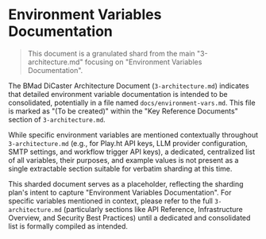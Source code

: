 # Environment Variables Documentation

> This document is a granulated shard from the main "3-architecture.md" focusing on "Environment Variables Documentation".

The BMad DiCaster Architecture Document (`3-architecture.md`) indicates that detailed environment variable documentation is intended to be consolidated, potentially in a file named `docs/environment-vars.md`. This file is marked as "(To be created)" within the "Key Reference Documents" section of `3-architecture.md`.

While specific environment variables are mentioned contextually throughout `3-architecture.md` (e.g., for Play.ht API keys, LLM provider configuration, SMTP settings, and workflow trigger API keys), a dedicated, centralized list of all variables, their purposes, and example values is not present as a single extractable section suitable for verbatim sharding at this time.

This sharded document serves as a placeholder, reflecting the sharding plan's intent to capture "Environment Variables Documentation". For specific variables mentioned in context, please refer to the full `3-architecture.md` (particularly sections like API Reference, Infrastructure Overview, and Security Best Practices) until a dedicated and consolidated list is formally compiled as intended.
